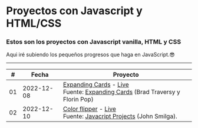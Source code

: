 # Proyectos con Javascript y HTML/CSS
### Estos son los proyectos con Javascript vanilla, HTML y CSS
Aqui iré subiendo los pequeños progresos que haga en JavaScript.😎
<hr>

|  #  | Fecha      | Proyecto     |
| :-: | ---------- | ------------------------------------------------------------------------------------------------------------------------------------------------------------------------------------------------------------------------------------------------------- |
| 01  | 2022-12-08 | [Expanding Cards](https://github.com/R4NU54/Javascript-projects/tree/main/Expanding-cards) - [Live](https://r4nu54.github.io/Javascript-projects/Expanding-cards/) <br> Fuente: [Expanding Cards](https://github.com/bradtraversy/50projects50days/tree/master/expanding-cards) (Brad Traversy y Florin Pop) |
| 02  | 2022-12-10 | [Color flipper](https://github.com/R4NU54/Javascript-projects/tree/main/Color-flipper) - [Live]() <br> Fuente: [Javacript Projects](https://www.vanillajavascriptprojects.com/) (John Smilga). |


